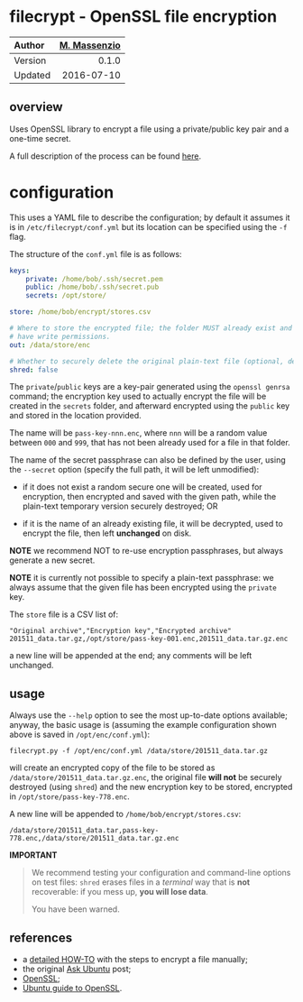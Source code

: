 
# filecrypt - OpenSSL file encryption

Author  | [M. Massenzio](https://www.linkedin.com/in/mmassenzio)
:-------|---------------------------------:
Version | 0.1.0
Updated | 2016-07-10

## overview


Uses OpenSSL library to encrypt a file using a private/public key pair and a one-time secret.

A full description of the process can be found [here][how-to].

# configuration

This uses a YAML file to describe the configuration; by default it assumes it is in
`/etc/filecrypt/conf.yml` but its location can be specified using the `-f` flag.

The structure of the `conf.yml` file is as follows:

```yaml
keys:
    private: /home/bob/.ssh/secret.pem
    public: /home/bob/.ssh/secret.pub
    secrets: /opt/store/

store: /home/bob/encrypt/stores.csv

# Where to store the encrypted file; the folder MUST already exist and the user
# have write permissions.
out: /data/store/enc

# Whether to securely delete the original plain-text file (optional, default true).
shred: false
```

The `private`/`public` keys are a key-pair generated using the `openssl genrsa` command; the
encryption key used to actually encrypt the file will be created in the `secrets` folder,
and afterward encrypted using the `public` key and stored in the location provided.

The name will be `pass-key-nnn.enc`, where `nnn` will be a random value between `000` and
`999`, that has not been already used for a file in that folder.

The name of the secret passphrase can also be defined by the user, using the `--secret` option
(specify the full path, it will be left unmodified):

* if it does not exist a random secure one will be created, used for encryption, then encrypted and saved with the given path, while the plain-text temporary version securely destroyed; OR

* if it is the name of an already existing file, it will be decrypted, used to encrypt the file,
then left __unchanged__ on disk.

**NOTE** we recommend NOT to re-use encryption passphrases, but always generate a new secret.

**NOTE** it is currently not possible to specify a plain-text passphrase: we always assume that
the given file has been encrypted using the `private` key.


The `store` file is a CSV list of:

```
"Original archive","Encryption key","Encrypted archive"
201511_data.tar.gz,/opt/store/pass-key-001.enc,201511_data.tar.gz.enc
```

a new line will be appended at the end; any comments will be left unchanged.

## usage

Always use the `--help` option to see the most up-to-date options available; anyway, the basic
usage is (assuming the example configuration shown above is saved in `/opt/enc/conf.yml`):

    filecrypt.py -f /opt/enc/conf.yml /data/store/201511_data.tar.gz

will create an encrypted copy of the file to be stored as `/data/store/201511_data.tar.gz.enc`,
the original file __will not__ be securely destroyed (using `shred`) and the new encryption key to be stored, encrypted in `/opt/store/pass-key-778.enc`.

A new line will be appended to `/home/bob/encrypt/stores.csv`:

    /data/store/201511_data.tar,pass-key-778.enc,/data/store/201511_data.tar.gz.enc

__IMPORTANT__
>We recommend testing your configuration and command-line options on test files: `shred` erases files in a _terminal_ way that is __not__ recoverable: if you mess up, __you will lose data__.
>
>You have been warned.

## references

* a [detailed HOW-TO](how-to) with the steps to encrypt a file manually;
* the original [Ask Ubuntu][ask-ubuntu] post;
* [OpenSSL](https://openssl.org);
* [Ubuntu guide to OpenSSL][ubuntu openssl].

[how-to]: https://github.com/massenz/HOW-TOs/blob/master/HOW-TO%20Encrypt%20archive.rst
[ask-ubuntu]: http://askubuntu.com/questions/95920/encrypt-tar-gz-file-on-create
[ubuntu openssl]: https://help.ubuntu.com/community/OpenSSL
